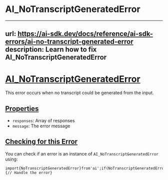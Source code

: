 # AI_NoTranscriptGeneratedError


---
url: https://ai-sdk.dev/docs/reference/ai-sdk-errors/ai-no-transcript-generated-error
description: Learn how to fix AI_NoTranscriptGeneratedError
---


# [AI\_NoTranscriptGeneratedError](#ai_notranscriptgeneratederror)


This error occurs when no transcript could be generated from the input.


## [Properties](#properties)


-   `responses`: Array of responses
-   `message`: The error message


## [Checking for this Error](#checking-for-this-error)


You can check if an error is an instance of `AI_NoTranscriptGeneratedError` using:

```
import{NoTranscriptGeneratedError}from'ai';if(NoTranscriptGeneratedError.isInstance(error)){// Handle the error}
```
